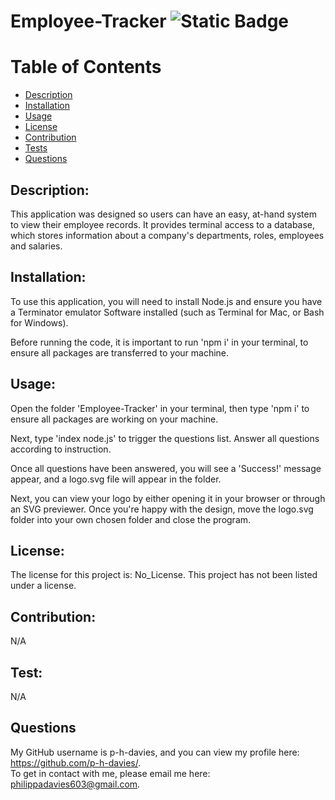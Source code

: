 # Employee-Tracker ![Static Badge](https://img.shields.io/badge/License:-No_License-green:badgeContent)

# Table of Contents
- [Description](#description)
- [Installation](#installation)
- [Usage](#usage)
- [License](#licenses)
- [Contribution](#contribution)
- [Tests](#test)
- [Questions](#questions)

## Description:
This application was designed so users can have an easy, at-hand system to view their employee records. It provides terminal access to a database, which stores information about a company's departments, roles, employees and salaries.


## Installation:
To use this application, you will need to install Node.js and ensure you have a Terminator emulator Software installed (such as Terminal for Mac, or Bash for Windows). 

Before running the code, it is important to run 'npm i' in your terminal, to ensure all packages are transferred to your machine.

## Usage:
Open the folder 'Employee-Tracker' in your terminal, then type 'npm i' to ensure all packages are working on your machine.

Next, type 'index node.js' to trigger the questions list. Answer all questions according to instruction.  

Once all questions have been answered, you will see a 'Success!' message appear, and a logo.svg file will appear in the folder.

Next, you can view your logo by either opening it in your browser or through an SVG previewer. Once you're happy with the design, move the logo.svg folder into your own chosen folder and close the program. 


## License:
The license for this project is: No_License.
This project has not been listed under a license.

## Contribution:
N/A

## Test:
N/A

## Questions
My GitHub username is p-h-davies, and you can view my profile here: https://github.com/p-h-davies/.
<br>
To get in contact with me, please email me here: philippadavies603@gmail.com.

